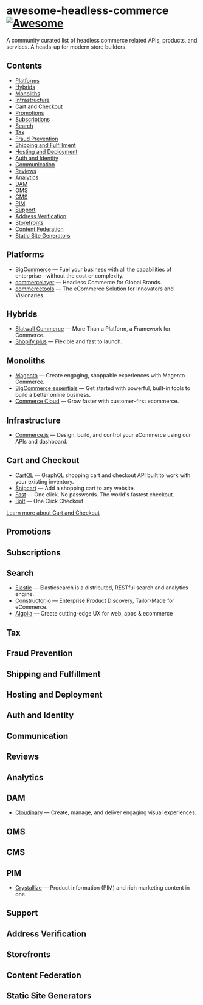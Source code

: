 # awesome-headless-commerce [![Awesome](https://awesome.re/badge-flat2.svg)](https://awesome.re)

A community curated list of headless commerce related APIs, products, and services. A heads-up for modern store builders.

## Contents

- [Platforms](#platforms)
- [Hybrids](#hybrids)
- [Monoliths](monoliths)
- [Infrastructure](#infrastructure)
- [Cart and Checkout](#cart-and-checkout)
- [Promotions](#promotions)
- [Subscriptions](#subscriptions)
- [Search](#search)
- [Tax](#tax)
- [Fraud Prevention](#fraud-prevention)
- [Shipping and Fulfillment](#shipping-and-fulfillment)
- [Hosting and Deployment](#hosting-and-deployment)
- [Auth and Identity](#auth-and-identity)
- [Communication](#communication)
- [Reviews](#reviews)
- [Analytics](#analytics)
- [DAM](#dam)
- [OMS](#oms)
- [CMS](#cms)
- [PIM](#pim)
- [Support](#support)
- [Address Verification](#address-verification)
- [Storefronts](#storefronts)
- [Content Federation](#content-federation)
- [Static Site Generators](#static-site-generators)

## Platforms

- [BigCommerce](https://www.bigcommerce.com) &mdash; Fuel your business with all the capabilities of enterprise—without the cost or complexity.
- [commercelayer](https://commercelayer.io) &mdash; Headless Commerce for Global Brands.
- [commercetools](https://commercetools.com) &mdash; The eCommerce Solution for Innovators and Visionaries.

## Hybrids

- [Slatwall Commerce](https://www.slatwallcommerce.com) &mdash; More Than a Platform, a Framework for Commerce.
- [Shopify plus](https://www.shopify.com/plus) &mdash; Flexible and fast to launch.

## Monoliths

- [Magento](https://magento.com) &mdash; Create engaging, shoppable experiences with Magento Commerce.
- [BigCommerce essentials](https://www.bigcommerce.com/essentials) &mdash; Get started with powerful, built-in tools to build a better online business.
- [Commerce Cloud](https://www.salesforce.com/products/commerce-cloud/overview) &mdash; Grow faster with customer-first ecommerce.

## Infrastructure

- [Commerce.js](https://commercejs.com) &mdash; Design, build, and control your eCommerce using our APIs and dashboard.

## Cart and Checkout

- [CartQL](https://cartql.com) &mdash; GraphQL shopping cart and checkout API built to work with your existing inventory.
- [Snipcart](https://snipcart.com) &mdash; Add a shopping cart to any website.
- [Fast](https://fast.co) &mdash; One click. No passwords. The world's fastest checkout.
- [Bolt](https://www.bolt.com) &mdash; One Click Checkout

[Learn more about Cart and Checkout](https://headlesscommerce.org/categories/cart-and-checkout)

## Promotions

## Subscriptions

## Search

- [Elastic](https://www.elastic.co/elasticsearch) &mdash; Elasticsearch is a distributed, RESTful search and analytics engine.
- [Constructor.io](https://constructor.io) &mdash; Enterprise Product Discovery, Tailor-Made for eCommerce.
- [Algolia](https://www.algolia.com) &mdash; Create cutting-edge UX for web, apps & ecommerce

## Tax

## Fraud Prevention

## Shipping and Fulfillment

## Hosting and Deployment

## Auth and Identity

## Communication

## Reviews

## Analytics

## DAM

- [Cloudinary](https://cloudinary.com) &mdash; Create, manage, and deliver engaging visual experiences.

## OMS

## CMS

## PIM

- [Crystallize](https://crystallize.com) &mdash; Product information (PIM) and rich marketing content in one.

## Support

## Address Verification

## Storefronts

## Content Federation

## Static Site Generators

